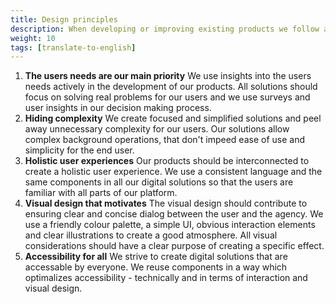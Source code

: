 ```yaml
---
title: Design principles
description: When developing or improving existing products we follow a set of principles to ensure usability and accessibility for all. We recommend following these principles when developing new services.
weight: 10
tags: [translate-to-english]
---
```

1. **The users needs are our main priority** We use insights into the users needs actively in the development of our products. 
All solutions should focus on solving real problems for our users and we use surveys and user insights in our decision making process. 
2. **Hiding complexity** We create focused and simplified solutions and peel away unnecessary complexity for our users. 
Our solutions allow complex background operations, that don't impeed ease of use and simplicity for the end user. 
3. **Holistic user experiences** Our products should be interconnected to create a holistic user experience.
We use a consistent language and the same components in all our digital solutions so that the users are familiar with all parts of our platform.
4. **Visual design that motivates** The visual design should contribute to ensuring clear and concise dialog between the user and the agency. 
We use a friendly colour palette, a simple UI, obvious interaction elements and clear illustrations to create a good atmosphere. 
All visual considerations should have a clear purpose of creating a specific effect.
5. **Accessibility for all** We strive to create digital solutions that are accessable by everyone. 
We reuse components in a way which optimalizes accessibility - technically and in terms of interaction and visual design.
